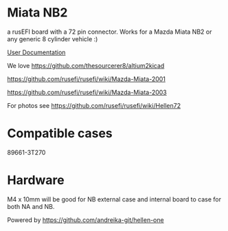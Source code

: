 # Miata NB2

a rusEFI board with a 72 pin connector. Works for a Mazda Miata NB2 or any generic 8 cylinder vehicle :)

[User Documentation](https://github.com/rusefi/rusefi/wiki/Hellen72)



We love https://github.com/thesourcerer8/altium2kicad

https://github.com/rusefi/rusefi/wiki/Mazda-Miata-2001

https://github.com/rusefi/rusefi/wiki/Mazda-Miata-2003

For photos see https://github.com/rusefi/rusefi/wiki/Hellen72


# Compatible cases

89661-3T270

# Hardware

M4 x 10mm will be good for NB external case and internal board to case for both NA and NB.


Powered by https://github.com/andreika-git/hellen-one
